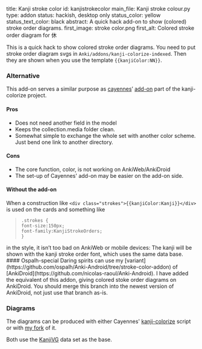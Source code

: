 title: Kanji stroke color
id: kanjistrokecolor
main_file: Kanji stroke colour.py
type: addon
status: hackish, desktop only
status_color: yellow
status_text_color: black
abstract: A quick hack add-on to show (colored) stroke order diagrams.
first_image: stroke color.png
first_alt: Colored stroke order diagram for 休

This is a quick hack to show colored stroke order diagrams. You need
to put stroke order diagram svgs in
`Anki/addons/kanji-colorize-indexed`. Then they are shown when you use
the template `{{kanjiColor:NN}}`.

### Alternative

This add-on serves a similar purpose as
[cayennes](http://cayennes.github.com)’
 [add-on](https://github.com/cayennes/kanji-colorize/tree/master/anki)
 part of the kanji-colorize project.

#### Pros
* Does not need another field in the model
* Keeps the collection.media folder clean.
* Somewhat simple to exchange the whole set with another color
  scheme. Just bend one link to another directory.

#### Cons
* The core function, color, is not working on AnkiWeb/AnkiDroid
* The set-up of Cayennes' add-on may be easier on the add-on side.

#### Without the add-on

When a construction like `<div
class="strokes">{{kanjiColor:Kanji}}</div>` is used on the cards and
something like
<blockquote><pre><code>.strokes {
font-size:150px;
font-family:KanjiStrokeOrders;
}</code></pre></blockquote>
in the style, it isn’t too bad on AnkiWeb or mobile devices: The kanji
will be shown with the kanji stroke order font, which uses the same
data base.
#### Ospalh-special
Daring spirits can use my
[variant](https://github.com/ospalh/Anki-Android/tree/stroke-color-addon)
of [AnkiDroid](https://github.com/nicolas-raoul/Anki-Android). I have
added the equivalent of this addon, giving colored stoke order
diagrams on AnkiDroid. You should merge this branch into the newest
version of AnkiDroid, not just use that branch as-is.

### Diagrams

The diagrams can be produced with either Cayennes'
[kanji-colorize](https://github.com/cayennes/kanji-colorize/) script
or with [my fork](https://github.com/ospalh/kanji-colorize) of it.

Both use the [KanjiVG](http://kanjivg.tagaini.net/) data set as the base.
